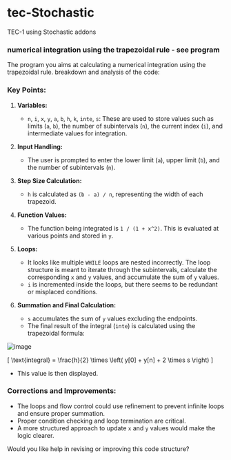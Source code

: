 # tec-Stochastic
TEC-1 using Stochastic addons




### numerical integration using the trapezoidal rule - see program
 The program you aims at calculating a numerical integration using the trapezoidal rule. 
 breakdown and analysis of the code:

### Key Points:
1. **Variables:**
   - `n`, `i`, `x`, `y`, `a`, `b`, `h`, `k`, `inte`, `s`: These are used to store values such as limits (`a`, `b`), the number of subintervals (`n`), the current index (`i`), and intermediate values for integration.
   
2. **Input Handling:**
   - The user is prompted to enter the lower limit (`a`), upper limit (`b`), and the number of subintervals (`n`).
   
3. **Step Size Calculation:**
   - `h` is calculated as `(b - a) / n`, representing the width of each trapezoid.

4. **Function Values:**
   - The function being integrated is `1 / (1 + x^2)`. This is evaluated at various points and stored in `y`.

5. **Loops:**
   - It looks like multiple `WHILE` loops are nested incorrectly. The loop structure is meant to iterate through the subintervals, calculate the corresponding `x` and `y` values, and accumulate the sum of `y` values.
   - `i` is incremented inside the loops, but there seems to be redundant or misplaced conditions.

6. **Summation and Final Calculation:**
   - `s` accumulates the sum of `y` values excluding the endpoints.
   - The final result of the integral (`inte`) is calculated using the trapezoidal formula:  

![image](https://github.com/user-attachments/assets/7e3dc580-8f6e-420c-997e-698afa180085)

 \[
     \text{integral} = \frac{h}{2} \times \left( y[0] + y[n] + 2 \times s \right)
     \]
   - This value is then displayed.

### Corrections and Improvements:
- The loops and flow control could use refinement to prevent infinite loops and ensure proper summation.
- Proper condition checking and loop termination are critical.
- A more structured approach to update `x` and `y` values would make the logic clearer.

Would you like help in revising or improving this code structure?
